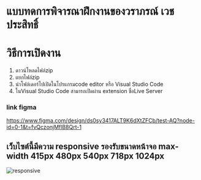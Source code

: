 
# แบบทดการพิจารณาฝึกงานของวราภรณ์ เวชประสิทธิ์
# วิธีการเปิดงาน
 1. ดาวน์โหลดไฟล์zip
 2. แยกไฟล์zip
 3. นำโฟล์เดอร์ไปเปิดในโปรแกรมcode editor หรือ 
Visual Studio Code
 4. ในVisual Studio Code สามารถเปิดผ่าน extension ชื่อLive Server

###  link figma 
https://www.figma.com/design/ds0sy3417ALT9K6dXtZFCb/test-AQ?node-id=0-1&t=fvQczonjMflB8Qrt-1
## เว็บไซต์นี้มีความ responsive รองรับขนาดหน้าจอ max-width 415px 480px 540px 718px 1024px

![responsive](https://github.com/user-attachments/assets/16719507-879d-4ffe-ac93-e163484065dc)
